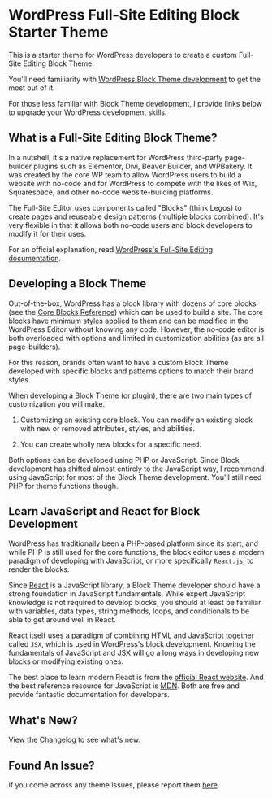 # WordPress Full-Site Editing Block Starter Theme

This is a starter theme for WordPress developers to create a custom Full-Site Editing Block Theme.

You'll need familiarity with [WordPress Block Theme development](https://developer.wordpress.org/themes/block-themes/) to get the most out of it.

For those less familiar with Block Theme development, I provide links below to upgrade your WordPress development skills.

## What is a Full-Site Editing Block Theme?

In a nutshell, it's a native replacement for WordPress third-party page-builder plugins such as Elementor, Divi, Beaver Builder, and WPBakery. It was created by the core WP team to allow WordPress users to build a website with no-code and for WordPress to compete with the likes of Wix, Squarespace, and other no-code website-building platforms.

The Full-Site Editor uses components called "Blocks" (think Legos) to create pages and reuseable design patterns (multiple blocks combined). It's very flexible in that it allows both no-code users and block developers to modify it for their uses.

For an official explanation, read [WordPress's Full-Site Editing documentation](https://developer.wordpress.org/block-editor/getting-started/full-site-editing/).

## Developing a Block Theme

Out-of-the-box, WordPress has a block library with dozens of core blocks (see the [Core Blocks Reference](https://developer.wordpress.org/block-editor/reference-guides/core-blocks/)) which can be used to build a site. The core blocks have minimum styles applied to them and can be modified in the WordPress Editor without knowing any code. However, the no-code editor is both overloaded with options and limited in customization abilities (as are all page-builders).

For this reason, brands often want to have a custom Block Theme developed with specific blocks and patterns options to match their brand styles.

When developing a Block Theme (or plugin), there are two main types of customization you will make.

1. Customizing an existing core block. You can modify an existing block with new or removed attributes, styles, and abilities.

2. You can create wholly new blocks for a specific need.

Both options can be developed using PHP or JavaScript. Since Block development has shifted almost entirely to the JavaScript way, I recommend using JavaScript for most of the Block Theme development. You'll still need PHP for theme functions though.

## Learn JavaScript and React for Block Development

WordPress has traditionally been a PHP-based platform since its start, and while PHP is still used for the core functions, the block editor uses a modern paradigm of developing with JavaScript, or more specifically `React.js`, to render the blocks.

Since [React](https://react.dev/) is a JavaScript library, a Block Theme developer should have a strong foundation in JavaScript fundamentals. While expert JavaScript knowledge is not required to develop blocks, you should at least be familiar with variables, data types, string methods, loops, and conditionals to be able to get around well in React.

React itself uses a paradigm of combining HTML and JavaScript together called `JSX`, which is used in WordPress's block development. Knowing the fundamentals of JavaScript and JSX will go a long ways in developing new blocks or modifying existing ones.

The best place to learn modern React is from the [official React website](https://react.dev/learn). And the best reference resource for JavaScript is [MDN](https://developer.mozilla.org/en-US/docs/Web/JavaScript). Both are free and provide fantastic documentation for developers.

## What's New?

View the [Changelog](https://github.com/jacobcassidy/wp-starter-fse-block-theme/blob/main/CHANGELOG.md) to see what's new.

## Found An Issue?

If you come across any theme issues, please report them [here](https://github.com/jacobcassidy/wp-starter-fse-block-theme/issues).
